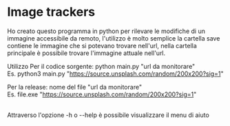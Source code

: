 # Image trackers
 
Ho creato questo programma in python per rilevare le modifiche di un immagine accessibile da remoto, l'utilizzo è molto semplice la cartella save contiene le immagine che si potevano trovare nell'url, nella cartella principale è possibile trovare l'immagine attuale nell'url.

Utilizzo
Per il codice sorgente: python main.py "url da monitorare"
<br>
Es. python3 main.py "https://source.unsplash.com/random/200x200?sig=1"

Per la release: nome del file "url da monitorare"
<br>
Es. file.exe "https://source.unsplash.com/random/200x200?sig=1"

<br>
Attraverso l'opzione -h o --help è possibile visualizzare il menu di aiuto